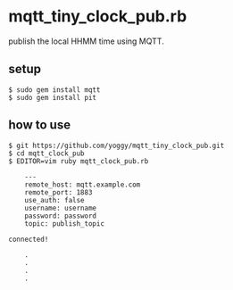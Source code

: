 mqtt_tiny_clock_pub.rb
====
publish the local HHMM time using MQTT.

setup
----
    $ sudo gem install mqtt
    $ sudo gem install pit

how to use
----
    $ git https://github.com/yoggy/mqtt_tiny_clock_pub.git
    $ cd mqtt_clock_pub
    $ EDITOR=vim ruby mqtt_clock_pub.rb
    
        ---
        remote_host: mqtt.example.com
        remote_port: 1883
        use_auth: false
        username: username
        password: password
        topic: publish_topic

    connected!

        .
        .
        .
        .

